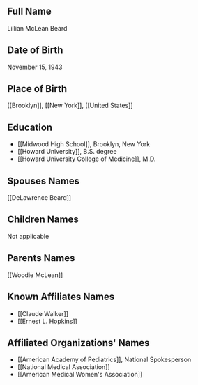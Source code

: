 
## Full Name
Lillian McLean Beard

## Date of Birth
November 15, 1943

## Place of Birth
[[Brooklyn]], [[New York]], [[United States]]

## Education
- [[Midwood High School]], Brooklyn, New York
- [[Howard University]], B.S. degree
- [[Howard University College of Medicine]], M.D.

## Spouses Names
[[DeLawrence Beard]]

## Children Names
Not applicable

## Parents Names
[[Woodie McLean]]

## Known Affiliates Names
- [[Claude Walker]]
- [[Ernest L. Hopkins]]

## Affiliated Organizations' Names
- [[American Academy of Pediatrics]], National Spokesperson
- [[National Medical Association]]
- [[American Medical Women's Association]]
